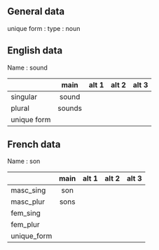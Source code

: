 ## General data

unique form :
type : noun

## English data

Name : sound

|             |  main  | alt 1 | alt 2 | alt 3 |
| :---------- | :----: | :---: | :---: | ----- |
| singular    | sound  |       |       |       |
| plural      | sounds |       |       |       |
| unique form |        |       |       |       |

## French data

Name : son

|             | main | alt 1 | alt 2 | alt 3 |
| :---------- | :--: | :---: | :---: | :---: |
| masc_sing   | son  |       |       |       |
| masc_plur   | sons |       |       |       |
| fem_sing    |      |       |       |       |
| fem_plur    |      |       |       |       |
| unique_form |      |       |       |       |


